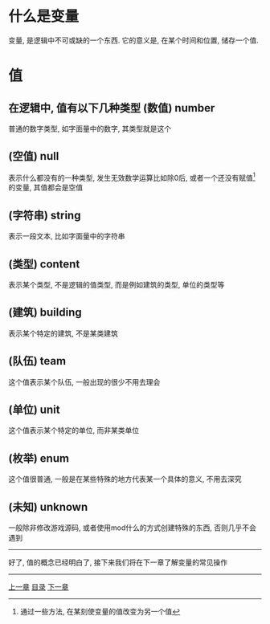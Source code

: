 # 什么是变量
变量, 是逻辑中不可或缺的一个东西.
它的意义是, 在某个时间和位置, 储存一个值.

# 值
在逻辑中, 值有以下几种类型
(数值) number
---
普通的数字类型, 如字面量中的数字, 其类型就是这个

(空值) null
---
表示什么都没有的一种类型, 发生无效数学运算比如除0后,
或者一个还没有赋值[^1]的变量, 其值都会是空值

(字符串) string
---
表示一段文本, 比如字面量中的字符串

(类型) content
---
表示某个类型, 不是逻辑的值类型, 而是例如建筑的类型, 单位的类型等

(建筑) building
---
表示某个特定的建筑, 不是某类建筑

(队伍) team
---
这个值表示某个队伍, 一般出现的很少不用去理会

(单位) unit
---
这个值表示某个特定的单位, 而非某类单位

(枚举) enum
---
这个值很普通, 一般是在某些特殊的地方代表某一个具体的意义, 不用去深究

(未知) unknown
---
一般除非修改游戏源码, 或者使用mod什么的方式创建特殊的东西, 否则几乎不会遇到

---

好了, 值的概念已经明白了, 接下来我们将在下一章了解变量的常见操作


[^1]: 通过一些方法, 在某刻使变量的值改变为另一个值

---
[上一章](./02-learn-literal.md)
[目录](./README.md)
[下一章](./04-change-variable.md)
